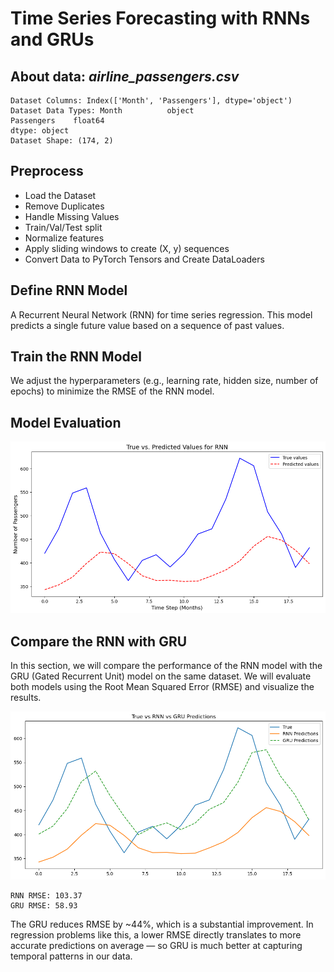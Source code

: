 # Time Series Forecasting with RNNs and GRUs

## About data: *airline_passengers.csv*
```
Dataset Columns: Index(['Month', 'Passengers'], dtype='object')
Dataset Data Types: Month          object
Passengers    float64
dtype: object
Dataset Shape: (174, 2)
```

## Preprocess
- Load the Dataset
- Remove Duplicates
- Handle Missing Values
- Train/Val/Test split
- Normalize features
- Apply sliding windows to create (X, y) sequences
- Convert Data to PyTorch Tensors and Create DataLoaders

## Define RNN Model
A Recurrent Neural Network (RNN) for time series regression.
This model predicts a single future value based on a sequence of past values. 

## Train the RNN Model
We adjust the hyperparameters (e.g., learning rate, hidden size, number of epochs) to minimize the RMSE of the RNN model.

## Model Evaluation

<p align="center">
    <img src="images/1.png" alt="Descriptive Alt Text" class="fit-width-image">
</p>

## Compare the RNN with GRU

In this section, we will compare the performance of the RNN model with the GRU (Gated Recurrent Unit) model on the same dataset. We will evaluate both models using the Root Mean Squared Error (RMSE) and visualize the results.
<p align="center">
    <img src="images/2.png" alt="Descriptive Alt Text" class="fit-width-image">
</p>

```
RNN RMSE: 103.37
GRU RMSE: 58.93
```
The GRU reduces RMSE by ~44%, which is a substantial improvement. In regression problems like this, a lower RMSE directly translates to more accurate predictions on average — so GRU is much better at capturing temporal patterns in our data.
